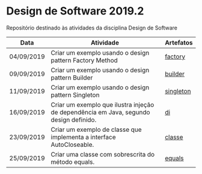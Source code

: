 # Design de Software 2019.2
Repositório destinado às atividades da disciplina Design de Software 

| Data | Atividade | Artefatos |
| --- | --- | --- |
| 04/09/2019 | Criar um exemplo usando o design pattern Factory Method | [factory](https://github.com/rebeccamoraes/ds-2019-02/tree/master/factory) |
| 09/09/2019 | Criar um exemplo usando o design pattern Builder | [builder](https://github.com/rebeccamoraes/ds-2019-02/tree/master/builder) |
| 11/09/2019 | Criar um exemplo usando o design pattern Singleton | [singleton](https://github.com/rebeccamoraes/ds-2019-02/tree/master/singleton) |
| 16/09/2019 | Criar um exemplo que ilustra injeção de dependência em Java, segundo design definido. | [di](https://github.com/rebeccamoraes/ds-2019-02/tree/master/di) |
| 23/09/2019 | Criar um exemplo de classe que implementa a interface AutoCloseable. | [classe](https://github.com/rebeccamoraes/ds-2019-02/tree/master/classe) |
| 25/09/2019 | Criar uma classe com sobrescrita do método equals. | [equals](https://github.com/rebeccamoraes/ds-2019-02/tree/master/equals) |

